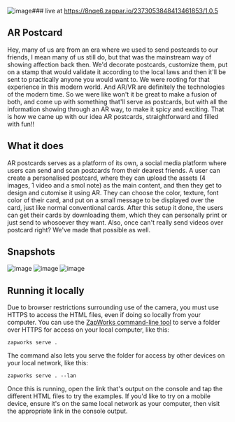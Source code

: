![image](https://github.com/aakzsh/postcard-zappar/assets/69726390/3fdba255-2fd6-4c8a-8092-f272db441d70)### live at
https://8nqe6.zappar.io/2373053848413461853/1.0.5

## AR Postcard
Hey, many of us are from an era where we used to send postcards to our friends, I mean many of us still do, but that was the mainstream way of showing affection back then. We'd decorate postcards, customize them, put on a stamp that would validate it according to the local laws and then it'll be sent to practically anyone you would want to. We were rooting for that experience in this modern world. And AR/VR are definitely the technologies of the modern time. So we were like won't it be great to make a fusion of both, and come up with something that'll serve as postcards, but with all the information showing through an AR way, to make it spicy and exciting. That is how we came up with our idea AR postcards, straightforward and filled with fun!!

## What it does 
AR postcards serves as a platform of its own, a social media platform where users can send and scan postcards from their dearest friends. A user can create a personalised postcard, where they can upload the assets (4 images, 1 video and a smol note) as the main content, and then they get to design and cutomise it using AR. They can choose the color, texture, font color of their card, and put on a small message to be displayed over the card, just like normal conventional cards. After this setup it done, the users can get their cards by downloading them, which they can personally print or just send to whosoever they want. Also, once can't really send videos over postcard right? We've made that possible as well.

## Snapshots
![image](https://github.com/aakzsh/postcard-zappar/assets/69726390/5d00223a-19f7-4a3d-9ade-bdbebb1258fc)
![image](https://github.com/aakzsh/postcard-zappar/assets/69726390/8c2034b4-05ae-49ed-bc2a-75ecb5651b5f)
![image](https://github.com/aakzsh/postcard-zappar/assets/69726390/0ced1c82-3477-488b-9520-7d005263ed43)


## Running it locally

Due to browser restrictions surrounding use of the camera, you must use HTTPS to access the HTML files, even if doing so locally from your computer. You can use the [ZapWorks command-line tool](https://www.npmjs.com/package/@zappar/zapworks-cli) to serve a folder over HTTPS for access on your local computer, like this:
```
zapworks serve .
```

The command also lets you serve the folder for access by other devices on your local network, like this:
```
zapworks serve . --lan
```

Once this is running, open the link that's output on the console and tap the different HTML files to try the examples. If you'd like to try on a mobile device, ensure it's on the same local network as your computer, then visit the appropriate link in the console output.
